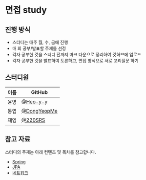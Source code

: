 # 면접 study
## 진행 방식  
- 스터디는 매주 월, 수, 금에 진행
- 매 회 공부/발표할 주제를 선정
- 각자 공부한 것을 스터디 전까지 마크 다운으로 정리하여 깃허브에 업로드
- 각자 공부한 것을 발표하여 토론하고, 면접 방식으로 서로 꼬리질문 하기

## 스터디원
| 이름   | GitHub                                         |
| ---- | ---------------------------------------------- |
| 윤영 | [@Heo-y-y](https://github.com/Heo-y-y)|
| 동엽 | [@DongYeopMe](https://github.com/DongYeopMe) |
| 재영 | [@220SRS](https://github.com/220SRS) |

## 참고 자료
스터디의 주제는 아래 컨텐츠 및 목차를 참고합니다.
- [Spring](https://almond-domain-5d0.notion.site/Spring-743c68693e3e4154b02732c1ec43fd2a?pvs=4)
- [JPA](https://almond-domain-5d0.notion.site/JPA-a57afeb4add24e30a3f0d4782144798e?pvs=4)
- [네트워크](https://www.inflearn.com/course/%EB%84%A4%ED%8A%B8%EC%9B%8C%ED%81%AC-%ED%95%B5%EC%8B%AC%EC%9D%B4%EB%A1%A0-%EA%B8%B0%EC%B4%88/dashboard)
